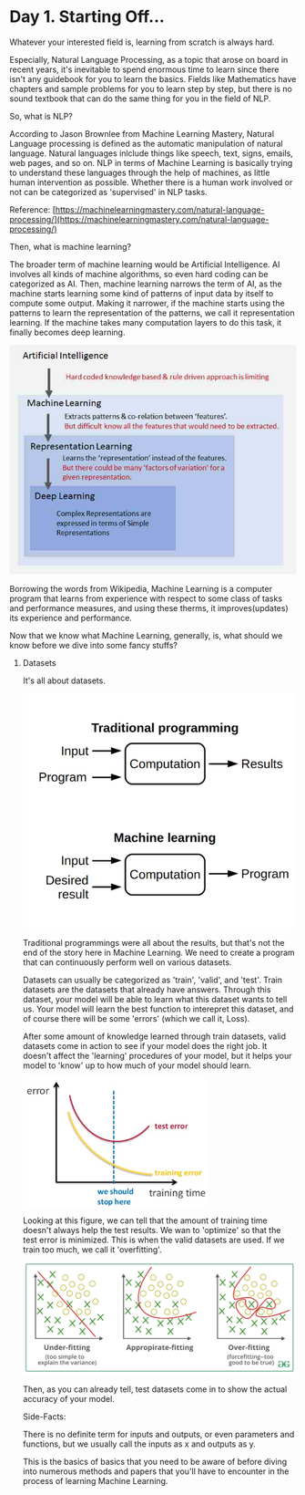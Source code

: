 # Day 1. Starting Off...

Whatever your interested field is, learning from scratch is always hard.

Especially, Natural Language Processing, as a topic that arose on board in recent years, it's inevitable to spend enormous time to learn since there isn't any guidebook for you to learn the basics. Fields like Mathematics have chapters and sample problems for you to learn step by step, but there is no sound textbook that can do the same thing for you in the field of NLP.

So, what is NLP?

According to Jason Brownlee from Machine Learning Mastery, Natural Language processing is defined as the automatic manipulation of natural language. Natural languages inlclude things like speech, text, signs, emails, web pages, and so on. NLP in terms of Machine Learning is basically trying to understand these languages through the help of machines, as little human intervention as possible. Whether there is a human work involved or not can be categorized as 'supervised' in NLP tasks.

Reference: [https://machinelearningmastery.com/natural-language-processing/](https://machinelearningmastery.com/natural-language-processing/)

Then, what is machine learning?

The broader term of machine learning would be Artificial Intelligence. AI involves all kinds of machine algorithms, so even hard coding can be categorized as AI. Then, machine learning narrows the term of AI, as the machine starts learning some kind of patterns of input data by itself to compute some output. Making it narrower, if the machine starts using the patterns to learn the representation of the patterns, we call it representation learning. If the machine takes many computation layers to do this task, it finally becomes deep learning.

![Day%201%20Starting%20Off%2024ad2ec372d54a8988928cb95f6c1a66/Untitled.png](Day%201%20Starting%20Off%2024ad2ec372d54a8988928cb95f6c1a66/Untitled.png)

Borrowing the words from Wikipedia, Machine Learning is a computer program that learns from experience with respect to some class of tasks and performance measures, and using these therms, it improves(updates) its experience and performance.

Now that we know what Machine Learning, generally, is, what should we know before we dive into some fancy stuffs?

1. Datasets

    It's all about datasets.

    ![Day%201%20Starting%20Off%2024ad2ec372d54a8988928cb95f6c1a66/Untitled%201.png](Day%201%20Starting%20Off%2024ad2ec372d54a8988928cb95f6c1a66/Untitled%201.png)

    Traditional programmings were all about the results, but that's not the end of the story here in Machine Learning. We need to create a program that can continuously perform well on various datasets. 

    Datasets can usually be categorized as 'train', 'valid', and 'test'. Train datasets are the datasets that already have answers. Through this dataset, your model will be able to learn what this dataset wants to tell us. Your model will learn the best function to interepret this dataset, and of course there will be some 'errors' (which we call it, Loss).

    After some amount of knowledge learned through train datasets, valid datasets come in action to see if your model does the right job. It doesn't affect the 'learning' procedures of your model, but it helps your model to 'know' up to how much of your model should learn.

    ![Day%201%20Starting%20Off%2024ad2ec372d54a8988928cb95f6c1a66/Untitled%202.png](Day%201%20Starting%20Off%2024ad2ec372d54a8988928cb95f6c1a66/Untitled%202.png)

    Looking at this figure, we can tell that the amount of training time doesn't always help the test results. We wan to 'optimize' so that the test error is minimized. This is when the valid datasets are used. If we train too much, we call it 'overfitting'.

    ![Day%201%20Starting%20Off%2024ad2ec372d54a8988928cb95f6c1a66/Untitled%203.png](Day%201%20Starting%20Off%2024ad2ec372d54a8988928cb95f6c1a66/Untitled%203.png)

    Then, as you can already tell, test datasets come in to show the actual accuracy of your model.

    Side-Facts:

    There is no definite term for inputs and outputs, or even parameters and functions, but we usually call the inputs as x and outputs as y.

    This is the basics of basics that you need to be aware of before diving into numerous methods and papers that you'll have to encounter in the process of learning Machine Learning.